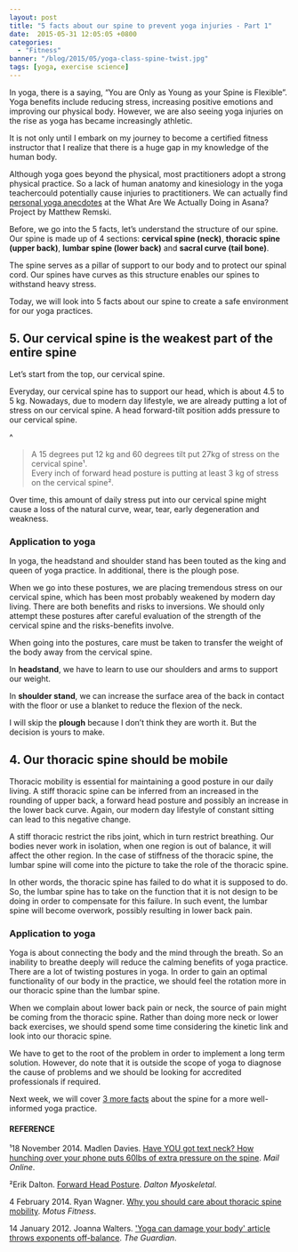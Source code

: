 ```yaml
---
layout: post
title: "5 facts about our spine to prevent yoga injuries - Part 1"
date:  2015-05-31 12:05:05 +0800
categories:
  - "Fitness"
banner: "/blog/2015/05/yoga-class-spine-twist.jpg"
tags: [yoga, exercise science]
---
```

In yoga, there is a saying, “You are Only as Young as your Spine is Flexible”. Yoga benefits include reducing stress, increasing positive emotions and improving our physical body. However, we are also seeing yoga injuries on the rise as yoga has became increasingly athletic.

It is not only until I embark on my journey to become a certified fitness instructor that I realize that there is a huge
gap in my knowledge of the human body.

Although yoga goes beyond the physical, most practitioners adopt a strong physical practice. So a lack of human anatomy and kinesiology in the yoga teachercould potentially cause injuries to practitioners. We can actually find [personal yoga anecdotes](http://loveyogaanatomy.com/what-are-we-actually-doing-in-asana-introducing-the-wawadia-project/) at the What Are We Actually Doing in Asana? Project by Matthew Remski.

Before, we go into the 5 facts, let’s understand the structure of our spine. Our spine is made up of 4 sections: **cervical spine (neck)**, **thoracic spine (upper back)**, **lumbar spine (lower back)** and **sacral curve (tail bone)**.

The spine serves as a pillar of support to our body and to protect our spinal cord. Our spines have curves as this structure enables our spines to withstand heavy stress.

Today, we will look into 5 facts about our spine to create a safe environment for our yoga practices.

## 5. Our cervical spine is the weakest part of the entire spine
Let’s start from the top, our cervical spine.

Everyday, our cervical spine has to support our head, which is about 4.5 to 5 kg. Nowadays, due to modern day lifestyle, we are already putting a lot of stress on our cervical spine. A head forward-tilt position adds pressure to our cervical spine.

^
<blockquote>
A 15 degrees put 12 kg and 60 degrees tilt put 27kg of stress on the cervical spine¹.
<br/>
Every inch of forward head posture is putting at least 3 kg of stress on the cervical spine².
</blockquote>

Over time, this amount of daily stress put into our cervical spine might cause a loss of the natural curve, wear, tear, early degeneration and weakness.

### Application to yoga
In yoga, the headstand and shoulder stand has been touted as the king and queen of yoga practice. In additional, there is the plough pose.

When we go into these postures, we are placing tremendous stress on our cervical spine, which has been most probably weakened by modern day living. There are both benefits and risks to inversions. We should only attempt these postures after careful evaluation of the strength of the cervical spine and the risks-benefits involve.

When going into the postures, care must be taken to transfer the weight of the body away from the cervical spine.

In **headstand**, we have to learn to use our shoulders and arms to support our weight.

In **shoulder stand**, we can increase the surface area of the back in contact with the floor or use a blanket to reduce the flexion of the neck.

I will skip the **plough** because I don’t think they are worth it. But the decision is yours to make.


## 4. Our thoracic spine should be mobile
Thoracic mobility is essential for maintaining a good posture in our daily living. A stiff thoracic spine can be inferred from an increased in the rounding of upper back, a forward head posture and possibly an increase in the lower back curve. Again, our modern day lifestyle of constant sitting can lead to this negative change.

A stiff thoracic restrict the ribs joint, which in turn restrict breathing. Our bodies never work in isolation, when one region is out of balance, it will affect the other region. In the case of stiffness of the thoracic spine, the lumbar spine will come into the picture to take the role of the thoracic spine.

In other words, the thoracic spine has failed to do what it is supposed to do. So, the lumbar spine has to take on the function that it is not design to be doing in order to compensate for this failure. In such event, the lumbar spine will become overwork, possibly resulting in lower back pain.

### Application to yoga
Yoga is about connecting the body and the mind through the breath. So an inability to breathe deeply will reduce the calming benefits of yoga practice. There are a lot of twisting postures in yoga. In order to gain an optimal functionality of our body in the practice, we should feel the rotation more in our thoracic spine than the lumbar spine.

When we complain about lower back pain or neck, the source of pain might be coming from the thoracic spine. Rather than doing more neck or lower back exercises, we should spend some time considering the kinetic link and look into our thoracic spine.

We have to get to the root of the problem in order to implement a long term solution. However, do note that it is outside the scope of yoga to diagnose the cause of problems and we should be looking for accredited professionals if required.

Next week, we will cover [3 more facts](/fitness/2015/06/07/5-spine-facts-for-yoga-practitioners-2/) about the spine for a more well-informed yoga practice.

#### REFERENCE
¹18 November 2014. Madlen Davies. [Have YOU got text neck? How hunching over your phone puts 60lbs of extra pressure on the spine](http://www.dailymail.co.uk/health/article-2839455/Why-hunching-phone-gives-pain-Image-shows-tilting-head-puts-four-STONE-extra-pressure-neck.html). _Mail Online_.

²Erik Dalton. [Forward Head Posture](http://erikdalton.com/media/published-articles/forward-head-posture/). _Dalton Myoskeletal_.

4 February 2014. Ryan Wagner. [Why you should care about thoracic spine mobility](http://motusfitness.com/why-you-should-care-about-thoracic-spine-mobility/). _Motus Fitness_.

14 January 2012. Joanna Walters. ['Yoga can damage your body' article throws exponents off-balance](http://www.theguardian.com/lifeandstyle/2012/jan/14/yoga-can-damage-body-row). _The Guardian_.
